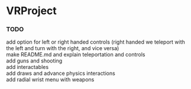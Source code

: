 # VRProject

### TODO
add option for left or right handed controls (right handed we teleport with the left and turn with the right, and vice versa)  
make README.md and explain teleportation and controls   
add guns and shooting  
add interactables  
add draws and advance physics interactions  
add radial wrist menu with weapons  
